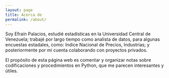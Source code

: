 ```yaml
---
layout: page
title: Acerca de
permalink: /about/
---
```


Soy Efraín Palacios, estudié estadísticas en la Universidad Central de Venezuela; trabajé por largo tiempo como analista de datos, para algunas encuestas estadales, como: Indice Nacional de Precios, Industrias; y posteriormente por mi cuenta colaborando con proyectos privados.<br>

El propósito de esta página web es comentar y organizar notas sobre codificaciones y procedimientos en Python, que me parecen interesantes y útiles.
